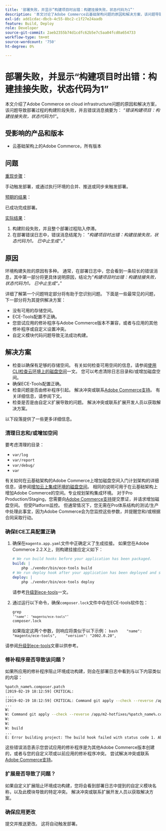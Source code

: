 ```yaml
---
title: '部署失败，并显示“构建项目时出错：构建挂接失败，状态代码为1”'
description: '本文讨论了Adobe Commerce云基础架构问题的原因和解决方案，该问题导致部署过程的构建阶段失败，并且错误消息概述为：*"错误构建项目：构建挂接失败，状态代码为1"*。'
exl-id: add1cdac-dbcb-4c55-8bc2-c1f27e24aadb
feature: Build, Deploy
role: Developer
source-git-commit: 2aeb2355b74d1cdfc62b5e7c5aa04fcd0a654733
workflow-type: tm+mt
source-wordcount: '750'
ht-degree: 0%

---
```


# 部署失败，并显示“构建项目时出错：构建挂接失败，状态代码为1”

本文介绍了Adobe Commerce on cloud infrastructure问题的原因和解决方案，该问题导致部署过程的构建阶段失败，并且错误消息摘要为： *“错误构建项目：构建挂接失败，状态代码为1”*。

## 受影响的产品和版本

* 云基础架构上的Adobe Commerce，所有版本

## 问题

<u>重现步骤</u>：

手动触发部署，或通过执行环境的合并、推送或同步来触发部署。

<u>预期的结果</u>：

已成功完成部署。

<u>实际结果</u>：

1. 构建阶段失败，并且整个部署过程陷入停滞。
1. 在部署错误日志中，错误消息结尾为： *&quot;构建项目时出错：构建挂接失败，状态代码为1。 已中止生成“。*”

## 原因

环境构建失败的原因有多种。 通常，在部署日志中，您会看到一条较长的错误消息，其中第一部分将更具体说明原因，结论为&#x200B;*&quot;构建项目时出错：构建挂接失败，状态代码为1。 已中止生成“。*”

详细了解第一个问题特定部分将有助于您识别问题。 下面是一些最常见的问题，下一部分将为其提供解决方案：

* 没有可用的存储空间。
* ECE-Tools配置不正确。
* 您尝试应用的修补程序与Adobe Commerce版本不兼容，或者与应用的其他修补程序或自定义设置冲突。
* 自定义模块代码问题导致无法成功构建。

## 解决方案

* 检查以确保有足够的存储空间。 有关如何检查可用空间的信息，请参阅[使用CLI检查云环境上的磁盘空间](/help/how-to/general/check-disk-space-on-cloud-environment-using-cli.md)一文。 您可以考虑清除日志目录和/或增加磁盘空间。
* 确保ECE-Tools配置正确。
* 检查问题是否由修补程序引起。 解决冲突或联系[Adobe Commerce支持](/help/help-center-guide/help-center/magento-help-center-user-guide.md#submit-ticket)。 有关详细信息，请参阅下文。
* 检查是否是由自定义扩展导致的问题。 解决冲突或联系扩展开发人员以获取解决方案。

以下段落提供了一些更多详细信息。

### 清理日志和/或增加空间

要考虑清理的目录：

* `var/log`
* `var/report`
* `var/debug/`
* `var`

有关如何在云基础架构的Adobe Commerce上增加磁盘空间入门计划架构的详细信息，请参阅[增加云上集成环境的磁盘空间](/help/how-to/general/increase-disk-space-for-integration-environment-on-cloud.md)。 相同的说明可用于在云基础架构上增加Adobe Commerce的空间。专业规划架构集成环境。 对于Pro Production/Staging，您需要向[Adobe Commerce支持](/help/help-center-guide/help-center/magento-help-center-user-guide.md#submit-ticket)提交票证，并请求增加磁盘空间。 但受Platform监控。 但通常情况下，您无需在Pro体系结构的测试/生产中处理此事宜，因为Adobe Commerce会为您监控这些参数，并提醒您和/或根据合同采取行动。

### 确保ECE工具配置正确

1. 确保在`magento.app.yaml`文件中正确定义了生成挂接。 如果您在Adobe Commerce 2.2.X上，则构建挂接应定义如下：

   ```yaml
   # We run build hooks before your application has been packaged.
   build: |
       php ./vendor/bin/ece-tools build
   # We run deploy hook after your application has been deployed and started.
   deploy: |
       php ./vendor/bin/ece-tools deploy
   ```

   请参考[升级到ece-tools](https://experienceleague.adobe.com/en/docs/commerce-cloud-service/user-guide/dev-tools/ece-tools/install-package)一文。

1. 通过运行以下命令，确保`composer.lock`文件中存在ECE-tools软件包：    <pre><code class="language-bash">grep &#39;<code class="language-yaml">&quot;name&quot;： &quot;magento/ece-tools&quot;</code>&#39; composer.lock</code></pre>    如果指定这两个参数，则响应将类似于以下示例：    ```bash    "name": "magento/ece-tools",    "version": "2002.0.20",    ```

请参阅[升级到ece-tools](https://experienceleague.adobe.com/en/docs/commerce-cloud-service/user-guide/dev-tools/ece-tools/install-package)文章以供参考。

### 修补程序是否导致该问题？

如果所应用的修补程序阻止环境成功构建，则会在部署日志中看到与以下内容类似的内容：

```bash
%patch_name%.composer.patch
[2019-02-19 18:12:59] CRITICAL:
....
[2019-02-19 18:12:59] CRITICAL: Command git apply --check --reverse /app/m2-hotfixes/%patch_name%.composer.patch returned code 1
...
W:
W: Command git apply --check --reverse /app/m2-hotfixes/%patch_name%.composer.patch returned code 1
W:
W:
W: build
...
E: Error building project: The build hook failed with status code 1. Aborted build.
```

这些错误消息表示您尝试应用的修补程序是为其他Adobe Commerce版本创建的，或者与您的自定义项或以前应用的修补程序冲突。 尝试解决冲突或联系[Adobe Commerce支持](/help/help-center-guide/help-center/magento-help-center-user-guide.md#submit-ticket)。

### 扩展是否导致了问题？

如果自定义扩展阻止环境成功构建，您将会看到部署日志中提到的自定义模块名称，以及此模块导致的特定冲突。 解决冲突或联系扩展开发人员以获取解决方案。

### 确保应用更改

提交并推送更改。 这将自动触发部署。
